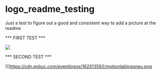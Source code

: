 # logo_readme_testing
Just a test to figure out a good and consistent way to add a picture at the readme

*** FIRST TEST ***

![](https://motionlab.berlin/wp-content/themes/motion-lab-berlin/images/scroll-logo.png)

*** SECOND TEST ***

![]https://cdn.evbuc.com/eventlogos/162513592/motionlablogoneu.png
